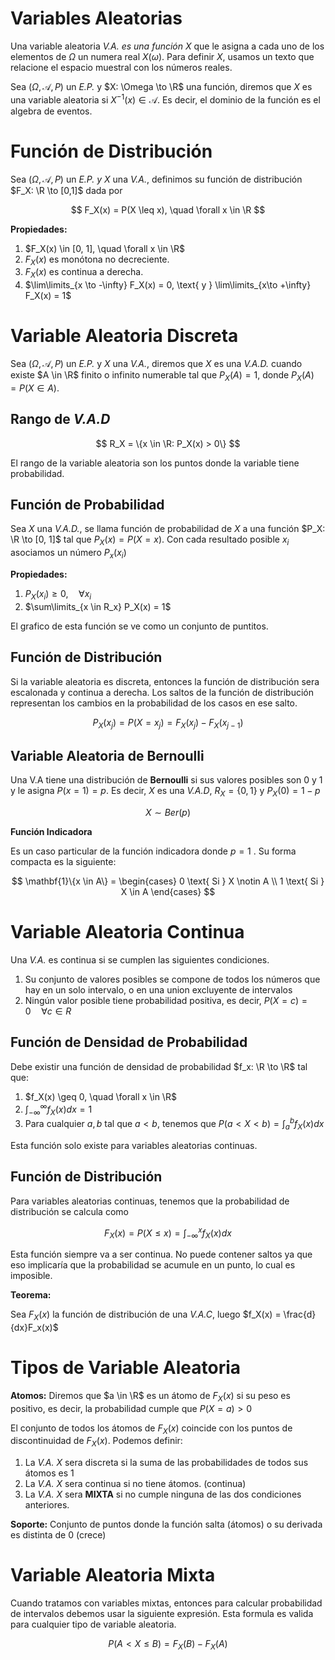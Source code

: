 # Variables Aleatorias

Una variable aleatoria *V.A. es una función* $X$ que le asigna a cada uno de los elementos de $\Omega$ un numera real $X(\omega)$. Para definir $X$, usamos un texto que relacione el espacio muestral con los números reales.

Sea $(\Omega, \mathscr A, P)$ un *E.P.* y $X: \Omega \to \R$ una función, diremos que $X$ es una variable aleatoria si $X^{-1} (x) \in \mathscr A$. Es decir, el dominio de la función es el algebra de eventos.

# Función de Distribución

Sea $(\Omega, \mathscr A, P)$ un *E.P. y* $X$ una *V.A.*, definimos su función de distribución $F_X: \R \to [0,1]$ dada por 

$$
F_X(x) = P(X \leq x), \quad \forall x \in \R
$$

**Propiedades:**

1. $F_X(x) \in [0, 1], \quad \forall x \in \R$
2. $F_X(x)$ es monótona no decreciente.
3. $F_X(x)$ es continua a derecha.
4. $\lim\limits_{x \to -\infty} F_X(x) = 0, \text{ y } \lim\limits_{x\to +\infty} F_X(x) = 1$

# Variable Aleatoria Discreta

Sea $(\Omega, \mathscr A, P)$ un *E.P.* y $X$ una *V.A.*, diremos que $X$ es una *V.A.D.* cuando existe $A \in \R$ finito o infinito numerable tal que $P_X(A) = 1$, donde $P_X(A) = P(X \in A)$.

## Rango de *V.A.D*

$$
R_X = \{x \in \R: P_X(x) > 0\}
$$

El rango de la variable aleatoria son los puntos donde la variable tiene probabilidad.

## Función de Probabilidad

Sea $X$ una *V.A.D.*, se llama función de probabilidad de $X$ a una función $P_X: \R \to [0, 1]$ tal que $P_X(x) = P(X = x)$. Con cada resultado posible $x_i$ asociamos un número $P_x(x_i)$

**Propiedades:**

1. $P_X(x_i) \geq 0, \quad \forall x_i$
2. $\sum\limits_{x \in R_x} P_X(x) = 1$

El grafico de esta función se ve como un conjunto de puntitos.

## Función de Distribución

Si la variable aleatoria es discreta, entonces la función de distribución sera escalonada y continua a derecha. Los saltos de la función de distribución representan los cambios en la probabilidad de los casos en ese salto.

$$
P_X(x_j) = P(X = x_j) = F_X(x_j) - F_X(x_{j-1})
$$

## Variable Aleatoria de Bernoulli

Una V.A tiene una distribución de **Bernoulli** si sus  valores posibles son $0$ y $1$ y le asigna $P(x=1) = p$. Es decir, $X$ es una *V.A.D*, $R_X = \{0, 1\}$ y $P_X(0) = 1 - p$

$$
X \sim Ber(p)
$$

**Función Indicadora**

Es un caso particular de la función indicadora donde $p = 1$ . Su forma compacta es la siguiente:

$$
\mathbf{1}\{x \in A\} = \begin{cases}
0 \text{ Si } X \notin A \\
1 \text{ Si } X \in A
\end{cases}
$$

# Variable Aleatoria Continua

Una *V.A.* es continua si se cumplen las siguientes condiciones.

1. Su conjunto de valores posibles se compone de todos los números que hay en un solo intervalo, o en una union excluyente de intervalos
2. Ningún valor posible tiene probabilidad positiva, es decir, $P(X = c) = 0 \quad \forall c \in R$

## Función de Densidad de Probabilidad

Debe existir una función de densidad de probabilidad $f_x: \R \to \R$ tal que:

1. $f_X(x) \geq 0, \quad \forall x \in \R$
2. $\displaystyle \int_{-\infty}^\infty f_X(x) dx = 1$
3. Para cualquier $a, b$ tal que $a < b$, tenemos que $P(a < X < b) = \int_a^b f_X(x)dx$

Esta función solo existe para variables aleatorias continuas.

## Función de Distribución

Para variables aleatorias continuas, tenemos que la probabilidad de distribución se calcula como

$$
F_X(x) = P(X \leq x) = \int_{-\infty}^x f_X(x) dx
$$

Esta función siempre va a ser continua. No puede contener saltos ya que eso implicaría que la probabilidad se acumule en un punto, lo cual es imposible.

**Teorema:**

Sea $F_X(x)$ la función de distribución de una *V.A.C*, luego $f_X(x) = \frac{d}{dx}F_x(x)$

# Tipos de Variable Aleatoria

**Atomos:** Diremos que $a \in \R$ es un átomo de $F_X(x)$ si su peso es positivo, es decir, la probabilidad cumple que $P(X = a) > 0$

El conjunto de todos los átomos de $F_X(x)$ coincide con los puntos de discontinuidad de $F_X(x)$. Podemos definir:

1. La *V.A.* $X$ sera discreta si la suma de las probabilidades de todos sus átomos es $1$
2. La *V.A.* $X$ sera continua si no tiene átomos. (continua)
3. La *V.A.* $X$ sera **MIXTA** si no cumple ninguna de las dos condiciones anteriores.

**Soporte:** Conjunto de puntos donde la función salta (átomos) o su derivada es distinta de $0$ (crece)

# Variable Aleatoria Mixta

Cuando tratamos con variables mixtas, entonces para calcular probabilidad de intervalos debemos usar la siguiente expresión. Esta formula es valida para cualquier tipo de variable aleatoria.

$$
P(A < X \leq B) = F_X(B) - F_X(A)
$$